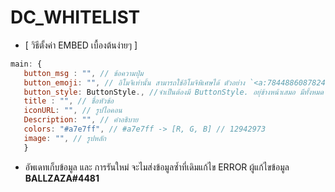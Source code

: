 # DC_WHITELIST
+ [ วิธีตั้งค่า EMBED เบื้องต้นง่ายๆ ]

 ```js 
 main: {
    button_msg : "", // ข้อความปุ่ม
    button_emoji: "", // อิโมจิเท่านั้น สามารถใช้อิโมจิพิเศษได้ ตัวอย่าง `<a:784488608782483477:853402922037280780>`
    button_style: ButtonStyle., //จำเป็นต้องมี ButtonStyle. อยุ่ข้างหน้าเสมอ มีทั้งหมด 4สี ได้แก่ Primary สีน้ำเงิน , Secondary = เทา , Success = เขียว ,Danger =แดง 
    title : "", // ชื่อหัวข้อ
    iconURL: "", // รูปไอคอน
    Description: "", // คำอธิบาย
    colors: "#a7e7ff", // #a7e7ff -> [R, G, B] // 12942973
    image: "", // รูปหลัก
    }   
 ```
 
 
 + อัพเดทเก็บข้อมูล และ การรันใหม่ จะไมส่งข้อมูลซ้ำที่เดิมแก้ไข ERROR
 ผู้แก้ไขข้อมูล **BALLZAZA#4481**
